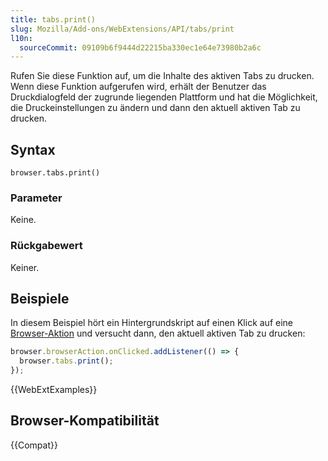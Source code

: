 ```yaml
---
title: tabs.print()
slug: Mozilla/Add-ons/WebExtensions/API/tabs/print
l10n:
  sourceCommit: 09109b6f9444d22215ba330ec1e64e73980b2a6c
---
```


Rufen Sie diese Funktion auf, um die Inhalte des aktiven Tabs zu drucken. Wenn diese Funktion aufgerufen wird, erhält der Benutzer das Druckdialogfeld der zugrunde liegenden Plattform und hat die Möglichkeit, die Druckeinstellungen zu ändern und dann den aktuell aktiven Tab zu drucken.

## Syntax

```js-nolint
browser.tabs.print()
```

### Parameter

Keine.

### Rückgabewert

Keiner.

## Beispiele

In diesem Beispiel hört ein Hintergrundskript auf einen Klick auf eine [Browser-Aktion](/de/docs/Mozilla/Add-ons/WebExtensions/user_interface/Toolbar_button) und versucht dann, den aktuell aktiven Tab zu drucken:

```js
browser.browserAction.onClicked.addListener(() => {
  browser.tabs.print();
});
```

{{WebExtExamples}}

## Browser-Kompatibilität

{{Compat}}
